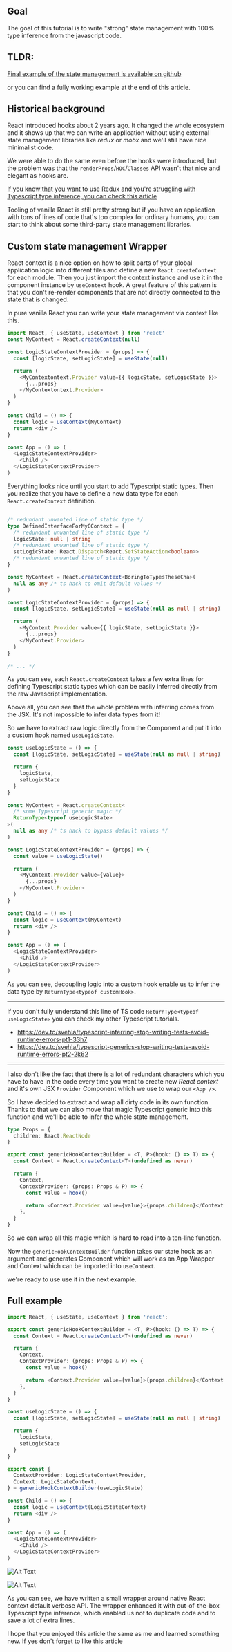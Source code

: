 ## Goal

The goal of this tutorial is to write "strong" state management with 100% type inference from the javascript code.

## TLDR:

[Final example of the state management is available on github](https://github.com/Svehla/typed-react-context/blob/master/index.tsx)

or you can find a fully working example at the end of this article.

## Historical background

React introduced hooks about 2 years ago.
It changed the whole ecosystem and it shows up that we can write an application without using external
state management libraries like *redux* or *mobx* and we'll still have nice minimalist code.

We were able to do the same even before the hooks were introduced,
but the problem was that the `renderProps`/`HOC`/`Classes` API wasn't that nice and elegant as hooks are.

[If you know that you want to use Redux and you're struggling with Typescript type inference, you can check this article](https://dev.to/svehla/typescript-100-type-safe-react-redux-under-20-lines-4h8n)

Tooling of vanilla React is still pretty strong but if you have an application
with tons of lines of code that's too complex for ordinary humans, you can
start to think about some third-party state management libraries.

## Custom state management Wrapper

React context is a nice option on how to split parts of your global application logic into different
files and define a new `React.createContext` for each module.
Then you just import the context instance and use it in the component instance by `useContext` hook.
A great feature of this pattern is that you don't re-render components that are not directly connected to the state that is changed.

In pure vanilla React you can write your state management via context like this.

```javascript
import React, { useState, useContext } from 'react'
const MyContext = React.createContext(null)

const LogicStateContextProvider = (props) => {
  const [logicState, setLogicState] = useState(null)

  return (
    <MyContextontext.Provider value={{ logicState, setLogicState }}>
      {...props}
    </MyContextontext.Provider>
  )
}

const Child = () => {
  const logic = useContext(MyContext)
  return <div />
}

const App = () => (
  <LogicStateContextProvider>
    <Child />
  </LogicStateContextProvider>
)
```

Everything looks nice until you start to add Typescript static types.
Then you realize that you have to define a new data type for each `React.createContext` definition.

```typescript

/* redundant unwanted line of static type */
type DefinedInterfaceForMyCContext = {
  /* redundant unwanted line of static type */
  logicState: null | string
  /* redundant unwanted line of static type */
  setLogicState: React.Dispatch<React.SetStateAction<boolean>>
  /* redundant unwanted line of static type */
}

const MyContext = React.createContext<BoringToTypesTheseCha>(
  null as any /* ts hack to omit default values */
)

const LogicStateContextProvider = (props) => {
  const [logicState, setLogicState] = useState(null as null | string)

  return (
    <MyContext.Provider value={{ logicState, setLogicState }}>
      {...props}
    </MyContext.Provider>
  )
}

/* ... */
```

As you can see, each `React.createContext` takes a few extra lines for defining Typescript static types
which can be easily inferred directly from the raw Javascript implementation.

Above all, you can see that the whole problem with inferring comes from the JSX. It's not impossible to infer data types from it!

So we have to extract raw logic directly from the Component and put it into a custom hook named `useLogicState`.

```typescript
const useLogicState = () => {
  const [logicState, setLogicState] = useState(null as null | string)

  return {
    logicState,
    setLogicState
  }
}

const MyContext = React.createContext<
  /* some Typescript generic magic */
  ReturnType<typeof useLogicState>
>(
  null as any /* ts hack to bypass default values */
)

const LogicStateContextProvider = (props) => {
  const value = useLogicState()

  return (
    <MyContext.Provider value={value}>
      {...props}
    </MyContext.Provider>
  )
}

const Child = () => {
  const logic = useContext(MyContext)
  return <div />
}

const App = () => (
  <LogicStateContextProvider>
    <Child />
  </LogicStateContextProvider>
)
```

As you can see, decoupling logic into a custom hook enable us to infer the data type by `ReturnType<typeof customHook>`.

***

If you don't fully understand this line of TS code `ReturnType<typeof useLogicState>` you can check my other Typescript tutorials.
- https://dev.to/svehla/typescript-inferring-stop-writing-tests-avoid-runtime-errors-pt1-33h7
- https://dev.to/svehla/typescript-generics-stop-writing-tests-avoid-runtime-errors-pt2-2k62

***

I also don't like the fact that there is a lot of redundant characters which you have to have in the code
every time you want to create new *React context* and it's own JSX `Provider` Component which we use to wrap our `<App />`.

So I have decided to extract and wrap all dirty code in its own function.
Thanks to that we can also move that magic Typescript generic into this function and we'll be able to infer the whole state management.


```typescript
type Props = { 
  children: React.ReactNode 
}

export const genericHookContextBuilder = <T, P>(hook: () => T) => {
  const Context = React.createContext<T>(undefined as never)

  return {
    Context,
    ContextProvider: (props: Props & P) => {
      const value = hook()

      return <Context.Provider value={value}>{props.children}</Context.Provider>
    },
  }
}

```

So we can wrap all this magic which is hard to read into a ten-line function.

Now the `genericHookContextBuilder` function takes our state hook as an argument and generates Component which will work
as an App Wrapper and Context which can be imported into `useContext`.

we're ready to use use it in the next example.


## Full example


```typescript
import React, { useState, useContext } from 'react';

export const genericHookContextBuilder = <T, P>(hook: () => T) => {
  const Context = React.createContext<T>(undefined as never)

  return {
    Context,
    ContextProvider: (props: Props & P) => {
      const value = hook()

      return <Context.Provider value={value}>{props.children}</Context.Provider>
    },
  }
}

const useLogicState = () => {
  const [logicState, setLogicState] = useState(null as null | string)

  return {
    logicState,
    setLogicState
  }
}

export const {
  ContextProvider: LogicStateContextProvider,
  Context: LogicStateContext,
} = genericHookContextBuilder(useLogicState)

const Child = () => {
  const logic = useContext(LogicStateContext)
  return <div />
}

const App = () => (
  <LogicStateContextProvider>
    <Child />
  </LogicStateContextProvider>
)

```

![Alt Text](https://dev-to-uploads.s3.amazonaws.com/uploads/articles/amxgaqcla1vr01lwmbih.png)

![Alt Text](https://dev-to-uploads.s3.amazonaws.com/uploads/articles/g2tx3v6kt9zqghpmyfk6.png)

As you can see, we have written a small wrapper around native React context default verbose API.
The wrapper enhanced it with out-of-the-box Typescript type inference, which enabled us not to duplicate code and to save a lot of extra lines.


I hope that you enjoyed this article the same as me and learned something new. If yes don't forget to like this article